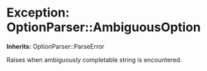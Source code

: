 # Exception: OptionParser::AmbiguousOption
**Inherits:** OptionParser::ParseError
    

Raises when ambiguously completable string is encountered.



